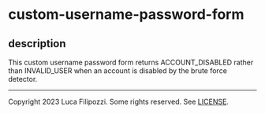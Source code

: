 # custom-username-password-form

## description

This custom username password form returns ACCOUNT_DISABLED rather than INVALID_USER when
an account is disabled by the brute force detector.

---
Copyright 2023 Luca Filipozzi. Some rights reserved. See [LICENSE][license].

[license]: https://github.com/LucaFilipozzi/keycloak-extensions/blob/main/LICENSE.md
